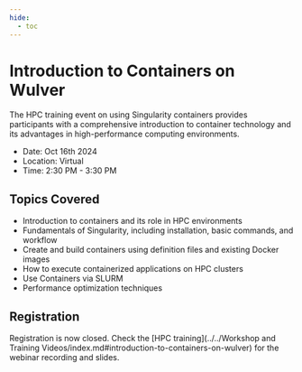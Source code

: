 ```yaml
---
hide:
  - toc
---
```




# Introduction to Containers on Wulver

The HPC training event on using Singularity containers provides participants with a comprehensive introduction to container technology and its advantages in high-performance computing environments.

- Date: Oct 16th 2024
- Location: Virtual
- Time: 2:30 PM - 3:30 PM

## Topics Covered

* Introduction to containers and its role in HPC environments
* Fundamentals of Singularity, including installation, basic commands, and workflow
* Create and build containers using definition files and existing Docker images
* How to execute containerized applications on HPC clusters
* Use Containers via SLURM
* Performance optimization techniques


## Registration

Registration is now closed. Check the [HPC training](../../Workshop and Training Videos/index.md#introduction-to-containers-on-wulver) for the webinar recording and slides.

